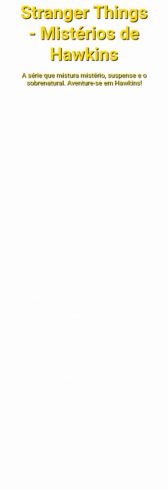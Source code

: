 <!DOCTYPE html>
<html lang="pt-BR">
<head>
  <meta charset="UTF-8">
  <meta name="viewport" content="width=device-width, initial-scale=1.0">
  <title>Stranger Things - Mistérios de Hawkins</title>
  <link rel="preconnect" href="https://fonts.googleapis.com">
  <link rel="preconnect" href="https://fonts.gstatic.com" crossorigin>
  <link href="https://fonts.googleapis.com/css2?family=Roboto:wght@700&display=swap" rel="stylesheet">
  <style>
    /* Estilos Globais */
    body {
      margin: 0;
      font-family: 'Roboto', sans-serif;
      background-image: url('https://wallpapercave.com/wp/wp1856239.jpg');
      background-size: cover;
      background-attachment: fixed;
      background-repeat: no-repeat;
      color: white;
    }

    .overlay {
      background: rgba(0, 0, 0, 0.7);
      padding: 20px;
      min-height: 100vh;
    }

    /* Cabeçalho */
    header {
      text-align: center;
      padding: 50px;
      color: #FFD700;
      text-shadow: 2px 2px #000;
    }

    header h1 {
      font-size: 4em;
      margin: 0;
    }

    header p {
      font-size: 1.5em;
    }

    /* Seção Principal */
    main {
      max-width: 1200px;
      margin: 40px auto;
      padding: 20px;
      background: rgba(255, 255, 255, 0.1);
      border-radius: 10px;
      box-shadow: 0 0 20px rgba(0, 0, 0, 0.7);
    }

    .hero-image {
      width: 100%;
      max-width: 1000px;
      border-radius: 10px;
      margin: 20px auto;
      display: block;
      box-shadow: 0 0 10px rgba(0, 0, 0, 0.5);
    }

    /* Seção de Personagens */
    .personagens {
      margin-top: 50px;
    }

    .personagem {
      display: inline-block;
      width: 22%;
      margin: 10px;
      text-align: center;
      background: rgba(0, 0, 0, 0.7);
      padding: 20px;
      border-radius: 10px;
      box-shadow: 0 0 10px rgba(0, 0, 0, 0.5);
    }

    .personagem-img {
      width: 100%;
      border-radius: 10px;
      box-shadow: 0 0 10px rgba(0, 0, 0, 0.3);
    }

    .personagem h3 {
      margin: 10px 0;
      font-size: 1.5em;
      color: #FFD700;
    }

    .personagem p {
      font-size: 1em;
      line-height: 1.5;
    }

    /* História Completa */
    .historia {
      margin-top: 50px;
      font-size: 1.2em;
      line-height: 1.8;
    }

    .historia h2 {
      font-size: 2.5em;
      text-align: center;
      color: #FFD700;
      margin-bottom: 20px;
      text-shadow: 1px 1px #000;
    }

    .historia p {
      font-size: 1.2em;
      line-height: 1.8;
      color: #fff;
    }

    .historia img {
      width: 100%;
      max-width: 1000px;
      display: block;
      margin: 20px auto;
      border-radius: 10px;
    }

    /* Botão de Chamada para Ação */
    .cta-button {
      display: block;
      text-align: center;
      margin: 40px auto;
      padding: 15px 30px;
      font-size: 1.5em;
      color: #000;
      background: #FFD700;
      border: none;
      border-radius: 10px;
      text-decoration: none;
      font-weight: bold;
      cursor: pointer;
      transition: background 0.3s ease, transform 0.3s ease;
    }

    .cta-button:hover {
      background: #ffc107;
      transform: translateY(-5px);
    }

    /* Rodapé */
    footer {
      text-align: center;
      padding: 20px;
      margin-top: 40px;
      background: rgba(0, 0, 0, 0.8);
      color: #FFD700;
    }

    footer a {
      color: #fff;
      text-decoration: none;
    }

    footer a:hover {
      text-decoration: underline;
    }
  </style>
</head>
<body>
  <!-- Overlay para escurecer o fundo -->
  <div class="overlay">
    <!-- Cabeçalho -->
    <header>
      <h1>Stranger Things - Mistérios de Hawkins</h1>
      <p>A série que mistura mistério, suspense e o sobrenatural. Aventure-se em Hawkins!</p>
    </header>

    <!-- Conteúdo Principal -->
    <main>
      <img src="https://upload.wikimedia.org/wikipedia/commons/3/38/Stranger_Things_logo.png" alt="Stranger Things Logo" class="hero-image">
      
      <h2>Personagens Principais</h2>
      <div class="personagens">
        <div class="personagem">
          <img src="https://upload.wikimedia.org/wikipedia/en/thumb/5/52/Eleven_%28Stranger_Things%29.jpg/220px-Eleven_%28Stranger_Things%29.jpg" alt="Eleven" class="personagem-img">
          <h3>Eleven</h3>
          <p>Uma jovem com habilidades psíquicas incríveis que luta contra forças sobrenaturais em Hawkins.</p>
        </div>
        <div class="personagem">
          <img src="https://encrypted-tbn0.gstatic.com/images?q=tbn:ANd9GcSLkOM8UVYZ9GVjH7UlYYdmHmMFY7C0MVcXgg&s" alt="Mike Wheeler" class="personagem-img">
          <h3>Mike Wheeler</h3>
          <p>Amigo leal de Eleven e um dos principais heróis na luta contra as forças do Upside Down.</p>
        </div>
        <div class="personagem">
          <img src="https://encrypted-tbn0.gstatic.com/images?q=tbn:ANd9GcT6l_BqJDXQOXc1NmEXAtSUsqdmKNiYz4X7qnOA3ScKI2C1r3cUIdtEOaiaVFszrb_F5Ko&usqp=CAU" alt="Dustin Henderson" class="personagem-img">
          <h3>Dustin Henderson</h3>
          <p>Engraçado e inteligente, Dustin é um dos melhores amigos de Mike e faz parte do grupo central da série.</p>
        </div>
        <div class="personagem">
          <img src="https://encrypted-tbn0.gstatic.com/images?q=tbn:ANd9GcT57SobOoBIAFUpWK4MlKYq7desbDhxqsOu0A&s" alt="Lucas Sinclair" class="personagem-img">
          <h3>Lucas Sinclair</h3>
          <p>Outro dos amigos de Mike, Lucas é cético e sempre pronto para enfrentar qualquer perigo.</p>
        </div>
      </div>

      <h2>História Completa de Stranger Things</h2>
      <div class="historia">
        <p>Stranger Things se passa na década de 1980 na pequena cidade de Hawkins, Indiana. A história começa com o desaparecimento misterioso de um garoto chamado Will Byers, que vai desencadear uma série de eventos sobrenaturais. Enquanto seus amigos tentam encontrá-lo, eles descobrem um mundo paralelo chamado "Upside Down" e uma garota com poderes psíquicos chamada Eleven, que se torna uma aliada importante em sua busca.</p>

        <p>A história se desenrola ao longo de várias temporadas, onde os personagens enfrentam criaturas estranhas, ameaças do governo e os segredos do Upside Down. A trama explora não apenas os aspectos sobrenaturais, mas também o vínculo entre os amigos, o crescimento pessoal e os mistérios que envolvem a cidade de Hawkins.</p>
        
        <img src="[https://blogs.correiobraziliense.com.br/proximocapitulo/wp-content/uploads/sites/27/2017/02/stranger0-550x298.jpgs](https://encrypted-tbn0.gstatic.com/images?q=tbn:ANd9GcSIwvyGEuCB_TpUkjXrkM3xbDnLDmNN56-hQA&s)" alt="Cena Stranger Things">

        <p>A cada temporada, os perigos aumentam, e a amizade entre os personagens é testada enquanto tentam salvar Hawkins de uma ameaça que parece nunca acabar.</p>
      </div>

      <a href="https://www.netflix.com/br/title/80057281" class="cta-button" target="_blank">Assista Agora na Netflix</a>
    </main>

    <!-- Rodapé -->
    <footer>
      <p>&copy; 2024 Stranger Things Fan Page</p>
      <p>Para mais informações,<p>Para mais informações, visite a <a href="https://www.netflix.com/br/title/80057281" target="_blank">Netflix</a>.</p>
    </footer>
  </div>
</body>
</html>
